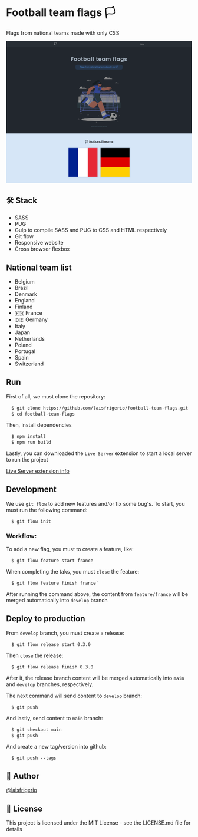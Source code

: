 # Football team flags 🏳

Flags from national teams made with only CSS

<p align="center">
  <a><img src="./screenshots/home-page-2-nationals.png" alt="Home page with title and an illustration from a girl playing a soccer game" title="Home page with title and an illustration from a girl playing a soccer game"></a>
</p>

## 🛠️ Stack

- SASS
- PUG
- Gulp to compile SASS and PUG to CSS and HTML respectively
- Git flow
- Responsive website
- Cross browser flexbox

## National team list

- Belgium
- Brazil
- Denmark
- England
- Finland
- 🇫🇷 France
- 🇩🇪 Germany
- Italy
- Japan
- Netherlands
- Poland
- Portugal
- Spain
- Switzerland

## Run

First of all, we must clone the repository:

```
  $ git clone https://github.com/laisfrigerio/football-team-flags.git
  $ cd football-team-flags
```

Then, install dependencies

```
  $ npm install
  $ npm run build
```

Lastly, you can downloaded the `Live Server` extension to start a local server to run the project

[Live Server extension info](https://marketplace.visualstudio.com/items?itemName=ritwickdey.LiveServer)

## Development

We use `git flow` to add new features and/or fix some bug's. To start, you must run the following command:

```
  $ git flow init
```

### Workflow:

To add a new flag, you must to create a feature, like:

```
  $ git flow feature start france
```

When completing the taks, you must `close` the feature:

```
  $ git flow feature finish france`
```

After running the command above, the content from `feature/france` will be merged automatically into `develop` branch

## Deploy to production

From `develop` branch, you must create a release:

```
  $ git flow release start 0.3.0
```

Then `close` the release:

```
  $ git flow release finish 0.3.0
```

After it, the release branch content will be merged automatically into `main` and `develop` branches, respectively.

The next command will send content to `develop` branch:

```
  $ git push
```

And lastly, send content to `main` branch:

```
  $ git checkout main
  $ git push
```

And create a new tag/version into github:

```
  $ git push --tags
```

## :woman: Author

[@laisfrigerio](https://github.com/laisfrigerio/)

## 📄 License

This project is licensed under the MIT License - see the LICENSE.md file for details
